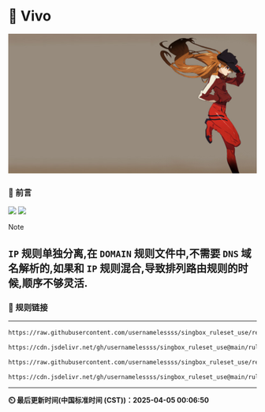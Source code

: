 
# 🧸 Vivo
![](https://raw.githubusercontent.com/usernamelessss/picture-bed/main/images/202504042256831.jpg)
### 📣 前言
![](https://shields.io/badge/-移除重复规则-ff69b4) ![](https://shields.io/badge/-IP&nbsp;规则单独存放不与&nbsp;DOMAIN&nbsp;等混合-green)
> [!NOTE]
**`IP` 规则单独分离,在 `DOMAIN` 规则文件中,不需要 `DNS` 域名解析的,如果和 `IP` 规则混合,导致排列路由规则的时候,顺序不够灵活.**
---

###  🔗 规则链接
---

```url
https://raw.githubusercontent.com/usernamelessss/singbox_ruleset_use/refs/heads/main/rule/Vivo/Vivo_No_IP.json
```

```url
https://cdn.jsdelivr.net/gh/usernamelessss/singbox_ruleset_use@main/rule/Vivo/Vivo_No_IP.json
```

```url
https://raw.githubusercontent.com/usernamelessss/singbox_ruleset_use/refs/heads/main/rule/Vivo/Vivo_No_IP.srs
```

```url
https://cdn.jsdelivr.net/gh/usernamelessss/singbox_ruleset_use@main/rule/Vivo/Vivo_No_IP.srs
```

---
**⏲️ 最后更新时间(中国标准时间 (CST))：2025-04-05 00:06:50**
